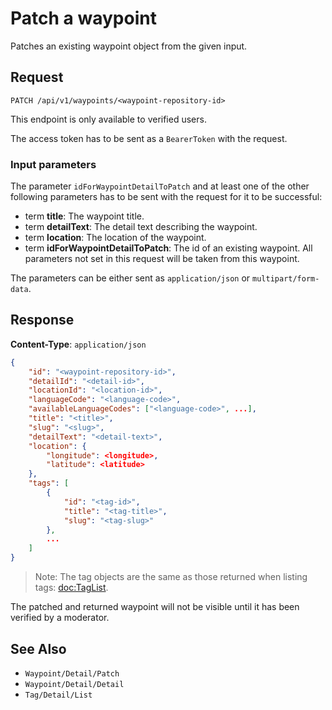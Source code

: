 # Patch a waypoint

Patches an existing waypoint object from the given input.

## Request

    PATCH /api/v1/waypoints/<waypoint-repository-id>

This endpoint is only available to verified users.

The access token has to be sent as a `BearerToken` with the request.

### Input parameters

The parameter `idForWaypointDetailToPatch` and at least one of the other following parameters has to be sent with the request for it to be successful:  

- term **title**: The waypoint title.
- term **detailText**: The detail text describing the waypoint.
- term **location**: The location of the waypoint.
- term **idForWaypointDetailToPatch**: The id of an existing waypoint. All parameters not set in this request will be taken from this waypoint.

The parameters can be either sent as `application/json` or `multipart/form-data`.

## Response

**Content-Type**: `application/json`

```json
{
    "id": "<waypoint-repository-id>",
    "detailId": "<detail-id>",
    "locationId": "<location-id>",
    "languageCode": "<language-code>",
    "availableLanguageCodes": ["<language-code>", ...],
    "title": "<title>",
    "slug": "<slug>",
    "detailText": "<detail-text>",
    "location": {
        "longitude": <longitude>,
        "latitude": <latitude>
    },
    "tags": [
        {
            "id": "<tag-id>",
            "title": "<tag-title>",
            "slug": "<tag-slug>"
        },
        ...
    ]
}
```

> Note: The tag objects are the same as those returned when listing tags: <doc:TagList>.

The patched and returned waypoint will not be visible until it has been verified by a moderator.

## See Also

* ``Waypoint/Detail/Patch``
* ``Waypoint/Detail/Detail``
* ``Tag/Detail/List``
